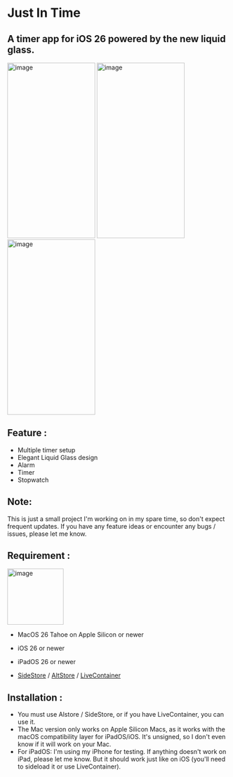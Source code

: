 # Just In Time

## A timer app for iOS 26 powered by the new liquid glass.

<img width="200" height="400" alt="image" src="https://github.com/user-attachments/assets/18de5eb9-eb3d-44fd-9143-7b867853ee50" />

<img width="200" height="400" alt="image" src="https://github.com/user-attachments/assets/2b8da845-773b-4531-aaa4-c553401e8d09" />

<img width="200" height="400" alt="image" src="https://github.com/user-attachments/assets/5ad7f652-7c33-453e-b246-a61de9fe0642" />


## Feature :
- Multiple timer setup 
- Elegant Liquid Glass design
- Alarm
- Timer
- Stopwatch

## Note:
This is just a small project I'm working on in my spare time, so don't expect frequent updates.
If you have any feature ideas or encounter any bugs / issues, please let me know.

## Requirement : 
<img width="128" height="128" alt="image" src="https://github.com/user-attachments/assets/9c6e3bfb-19c6-4c9d-ad55-ae769968d4e8" />
 
 
 - MacOS 26 Tahoe on Apple Silicon or newer
   
 - iOS 26 or newer
   
 - iPadOS 26 or newer

 - [SideStore](https://sidestore.io) / [AltStore](https://altstore.io) / [LiveContainer](https://github.com/LiveContainer/LiveContainer)

## Installation :
- You must use Alstore / SideStore, or if you have LiveContainer, you can use it.
- The Mac version only works on Apple Silicon Macs, as it works with the macOS compatibility layer for iPadOS/iOS. It's unsigned, so I don't even know if it will work on your Mac.
- For iPadOS: I'm using my iPhone for testing. If anything doesn't work on iPad, please let me know.
But it should work just like on iOS (you'll need to sideload it or use LiveContainer).
